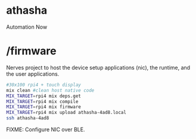 # athasha
Automation Now

# /firmware

Nerves project to host the device setup applications (nic), the runtime, and the user applications.

```bash
#30x100 rpi4 + touch display
mix clean #clean host native code
MIX_TARGET=rpi4 mix deps.get
MIX_TARGET=rpi4 mix compile
MIX_TARGET=rpi4 mix firmware
MIX_TARGET=rpi4 mix upload athasha-4ad8.local
ssh athasha-4ad8
```

FIXME: Configure NIC over BLE.

